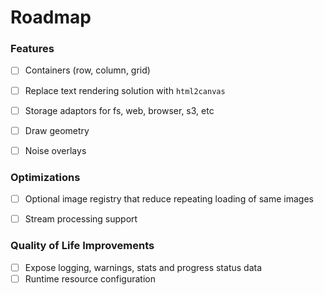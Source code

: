 # Roadmap


### Features
- [ ] Containers (row, column, grid)
- [ ] Replace text rendering solution with `html2canvas`
- [ ] Storage adaptors for fs, web, browser, s3, etc 
- [ ] Draw geometry
- [ ] Noise overlays


### Optimizations
- [ ] Optional image registry that reduce repeating loading of same images
- [ ] Stream processing support


### Quality of Life Improvements
- [ ] Expose logging, warnings, stats and progress status data
- [ ] Runtime resource configuration
